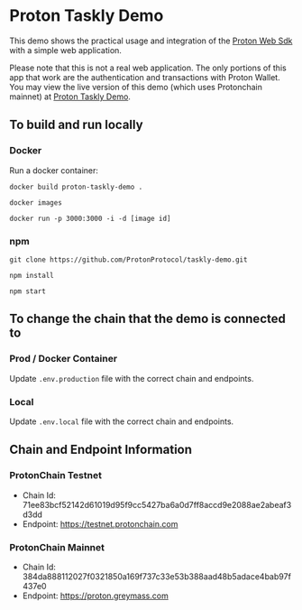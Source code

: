 # Proton Taskly Demo
This demo shows the practical usage and integration of the [Proton Web Sdk](https://www.npmjs.com/package/@proton/web-sdk) with a simple web application. 

Please note that this is not a real web application. The only portions of this app that work are the authentication and transactions with Proton Wallet. You may view the live version of this demo (which uses Protonchain mainnet) at [Proton Taskly Demo](https://taskly.protonchain.com).

## To build and run locally

### Docker

Run a docker container:

```
docker build proton-taskly-demo .

docker images

docker run -p 3000:3000 -i -d [image id]
```

### npm

```
git clone https://github.com/ProtonProtocol/taskly-demo.git

npm install

npm start
```

## To change the chain that the demo is connected to

### Prod / Docker Container

Update `.env.production` file with the correct chain and endpoints.

### Local

Update `.env.local` file with the correct chain and endpoints.

## Chain and Endpoint Information

### ProtonChain Testnet

- Chain Id: 71ee83bcf52142d61019d95f9cc5427ba6a0d7ff8accd9e2088ae2abeaf3d3dd
- Endpoint: https://testnet.protonchain.com


### ProtonChain Mainnet

- Chain Id: 384da888112027f0321850a169f737c33e53b388aad48b5adace4bab97f437e0
- Endpoint: https://proton.greymass.com
